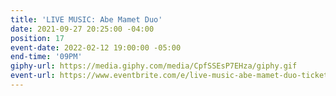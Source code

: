 ```yaml
---
title: 'LIVE MUSIC: Abe Mamet Duo'
date: 2021-09-27 20:25:00 -04:00
position: 17
event-date: 2022-02-12 19:00:00 -05:00
end-time: '09PM'
giphy-url: https://media.giphy.com/media/CpfSSEsP7EHza/giphy.gif
event-url: https://www.eventbrite.com/e/live-music-abe-mamet-duo-tickets-243121772767
---
```


